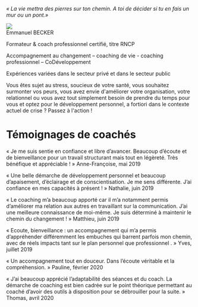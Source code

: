 
_« La vie mettra des pierres sur ton chemin. A toi de décider si tu en fais un mur ou un pont.»_

<div style="text-align: left; " >
<img src="https://media-exp1.licdn.com/dms/image/C4D03AQEFgo2F0yIZNA/profile-displayphoto-shrink_200_200/0?e=1594252800&v=beta&t=U6BOPPeJBbYIt1WX6UylvBKcniZzC967tkwoXII0dQU" />
  <br />
 Emmanuel BECKER
</div>

Formateur & coach professionnel certifié, titre RNCP

Accompagnement au changement – coaching de vie - coaching professionnel – CoDéveloppement

Expériences variées dans le secteur privé et dans le secteur public

Vous êtes sujet au stress, soucieux de votre santé, vous souhaitez surmonter vos peurs, vous avez envie d'améliorer votre organisation, votre relationnel ou vous avez tout simplement besoin de prendre du temps pour vous et optez pour le développement personnel, a fortiori dans le contexte actuel de crise ? Passez à l'action !

# Témoignages de coachés



« Je me suis sentie en confiance et libre d’avancer. Beaucoup d’écoute et de bienveillance pour un travail structurant mais tout en légèreté. Très bénéfique et appréciable ! » Anne-Françoise, mai 2019


« Une belle démarche de développement personnel et beaucoup d’apaisement, d’éclairage et de conscientisation. Je me sens différente. J’ai confiance en mes capacités à présent ! » Nathalie, juin 2019


« Le coaching m’a beaucoup apporté car il m’a notamment permis d’améliorer ma relation aux autres en travaillant sur la communication. J’ai une meilleure connaissance de moi-même. Je suis déterminé à maintenir le chemin du changement ! » Matthieu, juin 2019


« Ecoute, bienveillance : un accompagnement qui m’a permis d’appréhender différemment les embuches qui barrent parfois mon chemin, avec de réels impacts tant sur le plan personnel que professionnel . » Yves, juillet 2019


« Un accompagnement tout en douceur. Dans l’écoute véritable et la compréhension. » Pauline, février 2020


« J’ai beaucoup apprécié l’adaptabilité des séances et du coach. La démarche de coaching est bien cadrée sur le point théorique permettant au coaché d’avoir des outils à disposition pour se débrouiller pour la suite. » Thomas, avril 2020
